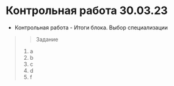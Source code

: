 # Контрольная работа 30.03.23

+ Контрольная работа - Итоги блока. Выбор специализации

>> Задание
> 1. a
> 2. b
> 3. c 
> 4. d
> 5. f
